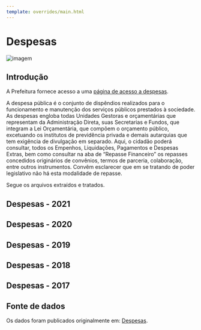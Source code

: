```yaml
---
template: overrides/main.html
---
```


# Despesas 

![imagem](https://dadosabertostucano.org/assets/images/logo-dados-abertos.png)

## Introdução 

A Prefeitura fornece acesso a uma [página de acesso a despesas](https://www.municipioonline.com.br/ba/prefeitura/tucano/cidadao/despesa). 


A despesa pública é o conjunto de dispêndios realizados para o funcionamento e manutenção dos serviços públicos prestados à sociedade. As despesas engloba todas Unidades Gestoras e orçamentárias que representam da Administração Direta, suas Secretarias e Fundos, que integram a Lei Orçamentária, que compõem o orçamento público, excetuando os institutos de previdência privada e demais autarquias que tem exigência de divulgação em separado. Aqui, o cidadão poderá consultar, todos os Empenhos, Liquidações, Pagamentos e Despesas Extras, bem como consultar na aba de “Repasse Financeiro” os repasses concedidos originários de convênios, termos de parceria, colaboração, entre outros instrumentos. Convêm esclarecer que em se tratando de poder legislativo não há esta modalidade de repasse.


Segue os arquivos extraídos e tratados. 

## Despesas - 2021 

## Despesas - 2020 

## Despesas - 2019 

## Despesas - 2018 

## Despesas - 2017 

## Fonte de dados 

Os dados foram publicados originalmente em: [Despesas](https://www.municipioonline.com.br/ba/prefeitura/tucano/cidadao/despesa). 




